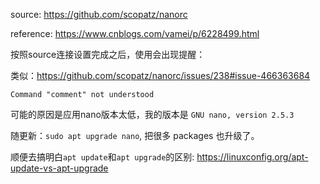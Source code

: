 source: https://github.com/scopatz/nanorc  

reference: https://www.cnblogs.com/vamei/p/6228499.html

按照source连接设置完成之后，使用会出现提醒：

类似：https://github.com/scopatz/nanorc/issues/238#issue-466363684

```
Command "comment" not understood
```

可能的原因是应用nano版本太低，我的版本是 `GNU nano, version 2.5.3`

随更新：`sudo apt upgrade nano`, 把很多 packages 也升级了。

顺便去搞明白`apt update`和`apt upgrade`的区别: https://linuxconfig.org/apt-update-vs-apt-upgrade
